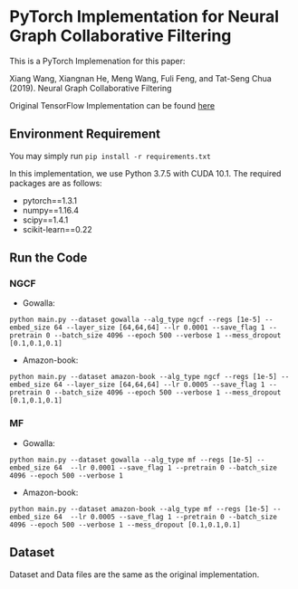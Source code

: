 # PyTorch Implementation for Neural Graph Collaborative Filtering
This is a PyTorch Implemenation for this paper: 

Xiang Wang, Xiangnan He, Meng Wang, Fuli Feng, and Tat-Seng Chua (2019). Neural Graph Collaborative Filtering


Original TensorFlow Implementation can be found [here](https://github.com/xiangwang1223/neural_graph_collaborative_filtering)

## Environment Requirement
You may simply run 
``
pip install -r requirements.txt
``

In this implementation, we use Python 3.7.5 with CUDA 10.1. 
The required packages are as follows:
* pytorch==1.3.1      
* numpy==1.16.4
* scipy==1.4.1
* scikit-learn==0.22


## Run the Code
### NGCF 
* Gowalla: 
```
python main.py --dataset gowalla --alg_type ngcf --regs [1e-5] --embed_size 64 --layer_size [64,64,64] --lr 0.0001 --save_flag 1 --pretrain 0 --batch_size 4096 --epoch 500 --verbose 1 --mess_dropout [0.1,0.1,0.1] 
```
* Amazon-book: 
```
python main.py --dataset amazon-book --alg_type ngcf --regs [1e-5] --embed_size 64 --layer_size [64,64,64] --lr 0.0005 --save_flag 1 --pretrain 0 --batch_size 4096 --epoch 500 --verbose 1 --mess_dropout [0.1,0.1,0.1]
```
### MF 
* Gowalla: 
```
python main.py --dataset gowalla --alg_type mf --regs [1e-5] --embed_size 64  --lr 0.0001 --save_flag 1 --pretrain 0 --batch_size 4096 --epoch 500 --verbose 1 
```
* Amazon-book: 
```
python main.py --dataset amazon-book --alg_type mf --regs [1e-5] --embed_size 64  --lr 0.0005 --save_flag 1 --pretrain 0 --batch_size 4096 --epoch 500 --verbose 1 --mess_dropout [0.1,0.1,0.1]
```


## Dataset
Dataset and Data files are the same as the original implementation. 